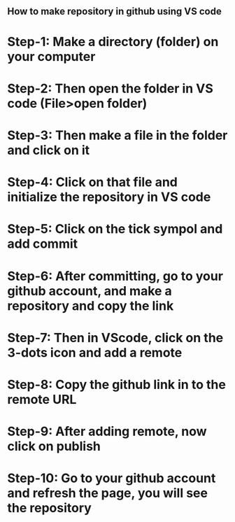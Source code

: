 ## How to make repository in github using VS code

# Step-1: Make a directory (folder) on your computer

# Step-2: Then open the folder in VS code (File>open folder)

# Step-3: Then make a file in the folder and click on it

# Step-4: Click on that file and initialize the repository in VS code

# Step-5: Click on the tick sympol and add commit

# Step-6: After committing, go to your github account, and make a repository and copy the link

# Step-7: Then in VScode, click on the 3-dots icon and add a remote

# Step-8: Copy the github link in to the remote URL

# Step-9: After adding remote, now click on publish

# Step-10: Go to your github account and refresh the page, you will see the repository